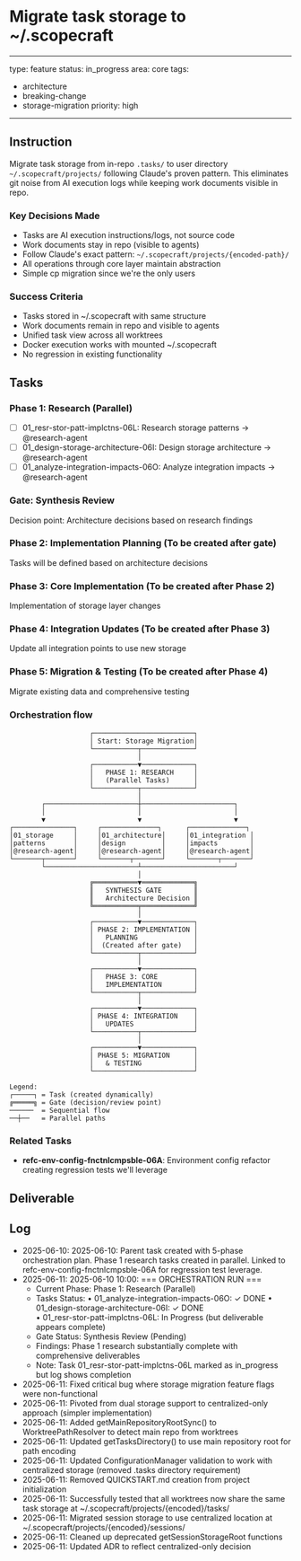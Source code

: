 # Migrate task storage to ~/.scopecraft

---
type: feature
status: in_progress
area: core
tags:
  - architecture
  - breaking-change
  - storage-migration
priority: high
---


## Instruction
Migrate task storage from in-repo `.tasks/` to user directory `~/.scopecraft/projects/` following Claude's proven pattern. This eliminates git noise from AI execution logs while keeping work documents visible in repo.

### Key Decisions Made
- Tasks are AI execution instructions/logs, not source code
- Work documents stay in repo (visible to agents)
- Follow Claude's exact pattern: `~/.scopecraft/projects/{encoded-path}/`
- All operations through core layer maintain abstraction
- Simple cp migration since we're the only users

### Success Criteria
- Tasks stored in ~/.scopecraft with same structure
- Work documents remain in repo and visible to agents
- Unified task view across all worktrees
- Docker execution works with mounted ~/.scopecraft
- No regression in existing functionality

## Tasks
### Phase 1: Research (Parallel)
- [ ] 01_resr-stor-patt-implctns-06L: Research storage patterns → @research-agent
- [ ] 01_design-storage-architecture-06I: Design storage architecture → @research-agent  
- [ ] 01_analyze-integration-impacts-06O: Analyze integration impacts → @research-agent

### Gate: Synthesis Review
Decision point: Architecture decisions based on research findings

### Phase 2: Implementation Planning (To be created after gate)
Tasks will be defined based on architecture decisions

### Phase 3: Core Implementation (To be created after Phase 2)
Implementation of storage layer changes

### Phase 4: Integration Updates (To be created after Phase 3)
Update all integration points to use new storage

### Phase 5: Migration & Testing (To be created after Phase 4)
Migrate existing data and comprehensive testing

### Orchestration flow
```
                    ┌─────────────────────────┐
                    │ Start: Storage Migration│
                    └───────────┬─────────────┘
                                │
                    ┌───────────▼─────────────┐
                    │   PHASE 1: RESEARCH     │
                    │   (Parallel Tasks)      │
                    └───────────┬─────────────┘
                                │
        ┌───────────────────────┼───────────────────────┐
        │                       │                       │
        ▼                       ▼                       ▼
┌───────────────┐     ┌──────────────┐      ┌──────────────┐
│01_storage     │     │01_architecture│     │01_integration │
│patterns       │     │design         │     │impacts        │
│@research-agent│     │@research-agent│     │@research-agent│
└───────┬───────┘     └───────┬───────┘     └───────┬───────┘
        └───────────────────────┴───────────────────────┘
                                │
                    ╔═══════════▼═════════════╗
                    ║   SYNTHESIS GATE        ║
                    ║   Architecture Decision ║
                    ╚═══════════╤═════════════╝
                                │
                    ┌───────────▼─────────────┐
                    │ PHASE 2: IMPLEMENTATION │
                    │   PLANNING              │
                    │  (Created after gate)   │
                    └───────────┬─────────────┘
                                │
                    ┌───────────▼─────────────┐
                    │   PHASE 3: CORE         │
                    │   IMPLEMENTATION        │
                    └───────────┬─────────────┘
                                │
                    ┌───────────▼─────────────┐
                    │ PHASE 4: INTEGRATION    │
                    │   UPDATES               │
                    └───────────┬─────────────┘
                                │
                    ┌───────────▼─────────────┐
                    │ PHASE 5: MIGRATION      │
                    │   & TESTING             │
                    └─────────────────────────┘

Legend:
┌─────┐ = Task (created dynamically)
╔═════╗ = Gate (decision/review point)
──────  = Sequential flow
──┼──   = Parallel paths
```

### Related Tasks
- **refc-env-config-fnctnlcmpsble-06A**: Environment config refactor creating regression tests we'll leverage

## Deliverable

## Log
- 2025-06-10: 2025-06-10: Parent task created with 5-phase orchestration plan. Phase 1 research tasks created in parallel. Linked to refc-env-config-fnctnlcmpsble-06A for regression test leverage.
- 2025-06-11: 2025-06-10 10:00: === ORCHESTRATION RUN ===
  - Current Phase: Phase 1: Research (Parallel)
  - Tasks Status:
    • 01_analyze-integration-impacts-06O: ✓ DONE
    • 01_design-storage-architecture-06I: ✓ DONE  
    • 01_resr-stor-patt-implctns-06L: In Progress (but deliverable appears complete)
  - Gate Status: Synthesis Review (Pending)
  - Findings: Phase 1 research substantially complete with comprehensive deliverables
  - Note: Task 01_resr-stor-patt-implctns-06L marked as in_progress but log shows completion
- 2025-06-11: Fixed critical bug where storage migration feature flags were non-functional
- 2025-06-11: Pivoted from dual storage support to centralized-only approach (simpler implementation)
- 2025-06-11: Added getMainRepositoryRootSync() to WorktreePathResolver to detect main repo from worktrees
- 2025-06-11: Updated getTasksDirectory() to use main repository root for path encoding
- 2025-06-11: Updated ConfigurationManager validation to work with centralized storage (removed .tasks directory requirement)
- 2025-06-11: Removed QUICKSTART.md creation from project initialization
- 2025-06-11: Successfully tested that all worktrees now share the same task storage at ~/.scopecraft/projects/{encoded}/tasks/
- 2025-06-11: Migrated session storage to use centralized location at ~/.scopecraft/projects/{encoded}/sessions/
- 2025-06-11: Cleaned up deprecated getSessionStorageRoot functions
- 2025-06-11: Updated ADR to reflect centralized-only decision
